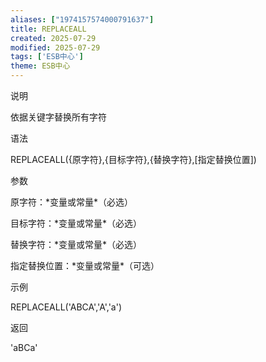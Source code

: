 ```yaml
---
aliases: ["1974157574000791637"]
title: REPLACEALL
created: 2025-07-29
modified: 2025-07-29
tags: ['ESB中心']
theme: ESB中心
---
```


说明

依据关键字替换所有字符

语法

REPLACEALL({原字符},{目标字符},{替换字符},[指定替换位置])

参数

原字符：\*变量或常量\*（必选）

目标字符：\*变量或常量\*（必选）

替换字符：\*变量或常量\*（必选）

指定替换位置：\*变量或常量\*（可选）

示例

REPLACEALL('ABCA','A','a')

返回

'aBCa'